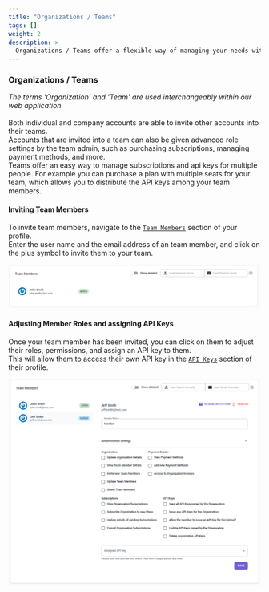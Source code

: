 ```yaml
---
title: "Organizations / Teams"
tags: [] 
weight: 2
description: >
  Organizations / Teams offer a flexible way of managing your needs within the LocalStack domain.
---
```


### Organizations / Teams
<i>The terms 'Organization' and 'Team' are used interchangeably within our web application</i><br>
<br>
Both individual and company accounts are able to invite other accounts into their teams.<br>
Accounts that are invited into a team can also be given advanced role settings by the team admin, 
such as purchasing subscriptions, managing payment methods, and more.
<br>Teams offer an easy way to manage subscriptions and api keys for multiple people.
For example you can purchase a plan with multiple seats for your team, which allows you to distribute the API keys among your team members.

#### Inviting Team Members
To invite team members, navigate to the [`Team Members`](https://app.localstack.cloud/account/members) section of your profile.<br>
Enter the user name and the email address of an team member, and click on the plus symbol to invite them to your team.

<img src="teammembers.PNG" width="800px" alt="Inviting Team Members">

#### Adjusting Member Roles and assigning API Keys

Once your team member has been invited, you can click on them to adjust their roles, permissions, and assign an API key to them.<br>
This will allow them to access their own API key in the [`API Keys`](https://app.localstack.cloud/account/apikeys) section of their profile.

<img src="memberroles.PNG" width="900px" alt="Editing team member settings">
